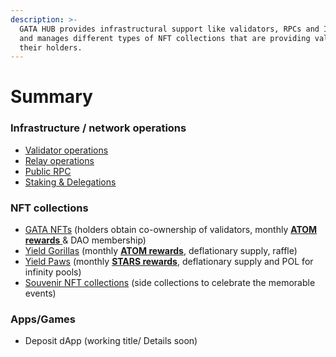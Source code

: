 ```yaml
---
description: >-
  GATA HUB provides infrastructural support like validators, RPCs and IBC relays
  and manages different types of NFT collections that are providing value to
  their holders.
---
```


# Summary

### Infrastructure / network operations

* [Validator operations](gata-hub-ventures/gata-validators/)
* [Relay operations ](gata-hub-ventures/public-goods/gata-relays.md)
* [Public RPC](gata-hub-ventures/public-goods/rpc.md)
* [Staking & Delegations ](gata-hub-ventures/gata-nft-dao/gata-dao-staking-delegations.md) &#x20;

### NFT collections

* [GATA NFTs](gata-nft-dao/about-gata-nfts/) (holders obtain co-ownership of validators, monthly [**ATOM rewards** ](gata-hub-ventures/gata-nft-dao/dao-revenue-distribution/)& DAO membership) &#x20;
* [Yield Gorillas](yield-gorillas/) (monthly [**ATOM rewards**](yield-gorillas/yg-reward-distributions.md), deflationary supply, raffle)
* [Yield Paws](yield-paws/) (monthly [**STARS rewards**](yield-paws/yp-reward-distribution.md), deflationary supply and POL for infinity pools)
* [Souvenir NFT collections](gata-hub-ventures/nft-souvenirs.md) (side collections to celebrate the memorable events) &#x20;

### Apps/Games&#x20;

* Deposit dApp (working title/ Details soon)
